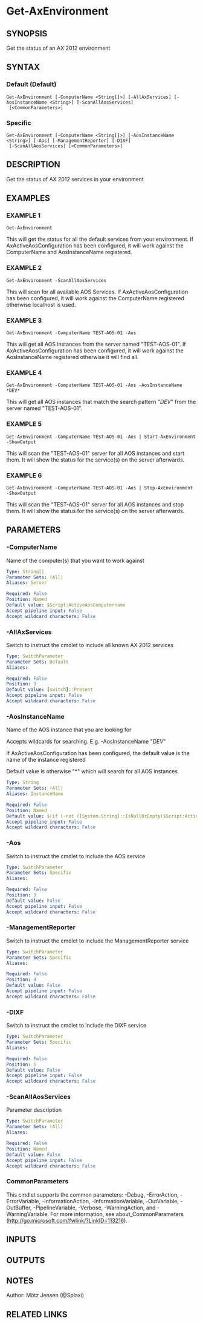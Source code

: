 ﻿---
external help file: ax2012.tools-help.xml
Module Name: ax2012.tools
online version:
schema: 2.0.0
---

# Get-AxEnvironment

## SYNOPSIS
Get the status of an AX 2012 environment

## SYNTAX

### Default (Default)
```
Get-AxEnvironment [-ComputerName <String[]>] [-AllAxServices] [-AosInstanceName <String>] [-ScanAllAosServices]
 [<CommonParameters>]
```

### Specific
```
Get-AxEnvironment [-ComputerName <String[]>] [-AosInstanceName <String>] [-Aos] [-ManagementReporter] [-DIXF]
 [-ScanAllAosServices] [<CommonParameters>]
```

## DESCRIPTION
Get the status of AX 2012 services in your environment

## EXAMPLES

### EXAMPLE 1
```
Get-AxEnvironment
```

This will get the status for all the default services from your environment.
If AxActiveAosConfiguration has been configured, it will work against the ComputerName and AosInstanceName registered.

### EXAMPLE 2
```
Get-AxEnvironment -ScanAllAosServices
```

This will scan for all available AOS Services.
If AxActiveAosConfiguration has been configured, it will work against the ComputerName registered otherwise localhost is used.

### EXAMPLE 3
```
Get-AxEnvironment -ComputerName TEST-AOS-01 -Aos
```

This will get all AOS instances from the server named "TEST-AOS-01".
If AxActiveAosConfiguration has been configured, it will work against the AosInstanceName registered otherwise it will find all.

### EXAMPLE 4
```
Get-AxEnvironment -ComputerName TEST-AOS-01 -Aos -AosInstanceName *DEV*
```

This will get all AOS instances that match the search pattern "*DEV*" from the server named "TEST-AOS-01".

### EXAMPLE 5
```
Get-AxEnvironment -ComputerName TEST-AOS-01 -Aos | Start-AxEnvironment -ShowOutput
```

This will scan the "TEST-AOS-01" server for all AOS instances and start them.
It will show the status for the service(s) on the server afterwards.

### EXAMPLE 6
```
Get-AxEnvironment -ComputerName TEST-AOS-01 -Aos | Stop-AxEnvironment -ShowOutput
```

This will scan the "TEST-AOS-01" server for all AOS instances and stop them.
It will show the status for the service(s) on the server afterwards.

## PARAMETERS

### -ComputerName
Name of the computer(s) that you want to work against

```yaml
Type: String[]
Parameter Sets: (All)
Aliases: Server

Required: False
Position: Named
Default value: $Script:ActiveAosComputername
Accept pipeline input: False
Accept wildcard characters: False
```

### -AllAxServices
Switch to instruct the cmdlet to include all known AX 2012 services

```yaml
Type: SwitchParameter
Parameter Sets: Default
Aliases:

Required: False
Position: 3
Default value: [switch]::Present
Accept pipeline input: False
Accept wildcard characters: False
```

### -AosInstanceName
Name of the AOS instance that you are looking for

Accepts wildcards for searching.
E.g.
-AosInstanceName "*DEV*"

If AxActiveAosConfiguration has been configured, the default value is the name of the instance registered

Default value is otherwise "*" which will search for all AOS instances

```yaml
Type: String
Parameter Sets: (All)
Aliases: InstanceName

Required: False
Position: Named
Default value: $(if (-not ([System.String]::IsNullOrEmpty($Script:ActiveAosInstancename))) { "*$Script:ActiveAosInstancename" } else { "*" })
Accept pipeline input: False
Accept wildcard characters: False
```

### -Aos
Switch to instruct the cmdlet to include the AOS service

```yaml
Type: SwitchParameter
Parameter Sets: Specific
Aliases:

Required: False
Position: 3
Default value: False
Accept pipeline input: False
Accept wildcard characters: False
```

### -ManagementReporter
Switch to instruct the cmdlet to include the ManagementReporter service

```yaml
Type: SwitchParameter
Parameter Sets: Specific
Aliases:

Required: False
Position: 4
Default value: False
Accept pipeline input: False
Accept wildcard characters: False
```

### -DIXF
Switch to instruct the cmdlet to include the DIXF service

```yaml
Type: SwitchParameter
Parameter Sets: Specific
Aliases:

Required: False
Position: 5
Default value: False
Accept pipeline input: False
Accept wildcard characters: False
```

### -ScanAllAosServices
Parameter description

```yaml
Type: SwitchParameter
Parameter Sets: (All)
Aliases:

Required: False
Position: Named
Default value: False
Accept pipeline input: False
Accept wildcard characters: False
```

### CommonParameters
This cmdlet supports the common parameters: -Debug, -ErrorAction, -ErrorVariable, -InformationAction, -InformationVariable, -OutVariable, -OutBuffer, -PipelineVariable, -Verbose, -WarningAction, and -WarningVariable.
For more information, see about_CommonParameters (http://go.microsoft.com/fwlink/?LinkID=113216).

## INPUTS

## OUTPUTS

## NOTES
Author: Mötz Jensen (@Splaxi)

## RELATED LINKS
